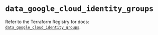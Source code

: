 # `data_google_cloud_identity_groups`

Refer to the Terraform Registry for docs: [`data_google_cloud_identity_groups`](https://registry.terraform.io/providers/hashicorp/google/5.29.1/docs/data-sources/cloud_identity_groups).
